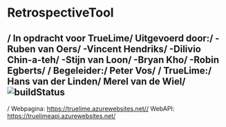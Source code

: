 RetrospectiveTool
=================
/
In opdracht voor TrueLime/
Uitgevoerd door:/
-Ruben van Oers/
-Vincent Hendriks/
-Dilivio Chin-a-teh/
-Stijn van Loon/
-Bryan Kho/
-Robin Egberts/
/
Begeleider:/
Peter Vos/
/
TrueLime:/
Hans van der Linden/
Merel van de Wiel/
![buildStatus](https://dev.azure.com/bckho/EasyMealProject/_apis/build/status/Project-Pipeline-Development)
--------------------
/
Webpagina: https://truelime.azurewebsites.net//
WebAPI: https://truelimeapi.azurewebsites.net/  
